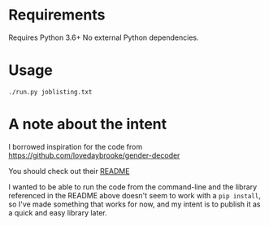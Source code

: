 # Requirements
Requires Python 3.6+
No external Python dependencies.

# Usage
```command
./run.py joblisting.txt
```

# A note about the intent
I borrowed inspiration for the code from https://github.com/lovedaybrooke/gender-decoder

You should check out their
[README](https://github.com/lovedaybrooke/gender-decoder/blob/master/README.md)

I wanted to be able to run the code from the command-line and the
library referenced in the README above doesn't seem to work with a `pip
install`, so I've made something that works for now, and my intent is to
publish it as a quick and easy library later.

